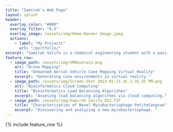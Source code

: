 ```yaml
---
title: "Samirah's Web Page"
layout: splash
header:
  overlay_color: "#000"
  overlay_filter: "0.5"
  overlay_image: /assets/img/Home-Banner-Image.jpeg
  actions:
    - label: "My Projects"
      url: "/portfolio/"
excerpt: "Samirah Salifu is a chemical engineering student with a passion for learning. Her intrests include drug delivery and sustainability."
feature_row:
  - image_path: /assets/img/VRMountain.png
    alt: "Drone Mapping"
    title: "Unmanned Aerial Vehicle Cave Mapping Virtual Reality"
    excerpt: "Generating cave environments in virtual reality."
  - image_path: /assets/img/Screen Shot 2023-01-21 at 2.35.55 PM.png
    alt: "Bioinformatics Cloud Computing"
    title: "Bioinformatics Load Balancing Algorithms"
    excerpt: "Assesing load balancing algorithms via cloud computing."
  - image_path: /assets/img/Samirah Salifu_012.TIF
    title: "Characterization of Novel Mycobacteriophage PetiteSangsue"
    excerpt: "Discovering and analyzing a new mycobacteriophage. "
---
```


{% include feature_row %}

